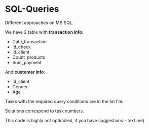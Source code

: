 # SQL-Queries
Different approaches on MS SQL.

We have 2 table with **transaction info**:
- Date_transaction
- Id_check
- Id_client
- Count_products
- Sum_payment

And **customer info**:
- Id_client
- Gender
- Age

Tasks with the required query conditions are in the txt file.

Solutions correspond to task numbers.

This code is highly not optimized, if you have suggestions - text me)
